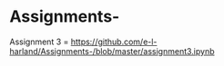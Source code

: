 # Assignments-

Assignment 3 = https://github.com/e-l-harland/Assignments-/blob/master/assignment3.ipynb
